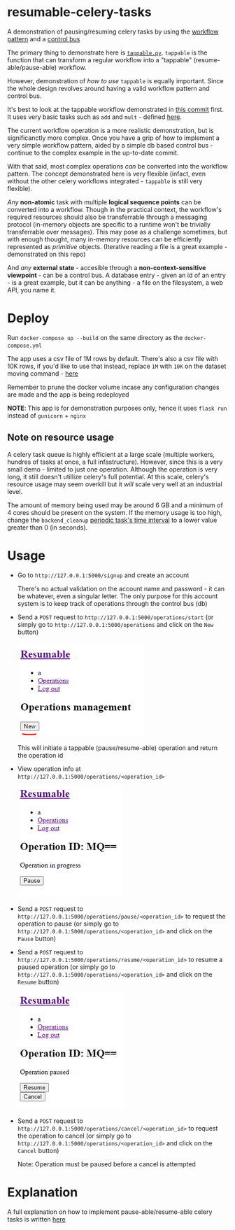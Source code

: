 # resumable-celery-tasks
A demonstration of pausing/resuming celery tasks by using the [workflow pattern](https://en.wikipedia.org/wiki/Workflow_pattern) and a [control bus](https://www.enterpriseintegrationpatterns.com/patterns/messaging/ControlBus.html)

The primary thing to demonstrate here is [`tappable.py`](./app/tappable.py). `tappable` is the function that can transform a regular workflow into a "tappable" (resume-able/pause-able) workflow.

However, demonstration of *how to use* `tappable` is equally important. Since the whole design revolves around having a valid workflow pattern and control bus.

It's best to look at the tappable workflow demonstrated in [this commit](https://github.com/TotallyNotChase/resumable-celery-tasks/tree/40099acfa31a6b131da14eba6b95d090e4f06cc5/app/operations.py) first. It uses very basic tasks such as `add` and `mult` - defined [here](https://github.com/TotallyNotChase/resumable-celery-tasks/tree/40099acfa31a6b131da14eba6b95d090e4f06cc5/app/tasks.py).

The current workflow operation is a more realistic demonstration, but is significanctly more complex. Once you have a grip of how to implement a very simple workflow pattern, aided by a simple db based control bus - continue to the complex example in the up-to-date commit.

With that said, most complex operations *can* be converted into the workflow pattern. The concept demonstrated here is very flexible (infact, even without the other celery workflows integrated - `tappable` is still very flexible).

*Any* **non-atomic** task with multiple **logical sequence points** can be converted into a workflow. Though in the practical context, the workflow's required resources should also be transferrable through a messaging protocol (in-memory objects are specific to a runtime won't be trivially transferrable over messages). This may pose as a challenge sometimes, but with enough thought, many in-memory resources can be efficiently represented as *primitive* objects. (Iterative reading a file is a great example - demonstrated on this repo)

And *any* **external state** - accesible through a **non-context-sensitive viewpoint** - can be a control bus. A database entry - given an id of an entry - is a great example, but it can be anything - a file on the filesystem, a web API, you name it.

# Deploy
Run `docker-compose up --build` on the same directory as the `docker-compose.yml`

The app uses a csv file of 1M rows by default. There's also a csv file with 10K rows, if you'd like to use that instead, replace `1M` with `10K` on the dataset moving command - [here](https://github.com/TotallyNotChase/resumable-celery-tasks/blob/master/Dockerfile#L19)

Remember to prune the docker volume incase any configuration changes are made and the app is being redeployed

**NOTE**: This app is for demonstration purposes only, hence it uses `flask run` instead of `gunicorn` + `nginx`

## Note on resource usage
A celery task queue is highly efficient at a large scale (multiple workers, hundres of tasks at once, a full infastructure). However, since this is a very small demo - limited to just one operation. Although the operation is very long, it still doesn't utillize celery's full potential. At this scale, celery's resource usage may seem overkill but it *will* scale very well at an industrial level.

The amount of memory being used may be around 6 GB and a minimum of 4 cores should be present on the system. If the memory usage is too high, change the `backend_cleanup` [periodic task's time interval](https://github.com/TotallyNotChase/resumable-celery-tasks/blob/master/app/config.py#L11) to a lower value greater than 0 (in seconds).

# Usage
* Go to `http://127.0.0.1:5000/signup` and create an account
  
  There's no actual validation on the account name and password - it can be whatever, even a singular letter. The only purpose for this account system is to keep track of operations through the control bus (db)
* Send a `POST` request to `http://127.0.0.1:5000/operations/start` (or simply go to `http://127.0.0.1:5000/operations` and click on the `New` button)
  
  ![operations_start](./images/operations_start.png)

  This will initiate a tappable (pause/resume-able) operation and return the operation id
* View operation info at `http://127.0.0.1:5000/operations/<operation_id>`
  
  ![operation_info](./images/operation_info.png)

* Send a `POST` request to `http://127.0.0.1:5000/operations/pause/<operation_id>` to request the operation to pause (or simply go to `http://127.0.0.1:5000/operations/<operation_id>` and click on the `Pause` button)
* Send a `POST` request to `http://127.0.0.1:5000/operations/resume/<operation_id>` to resume a paused operation (or simply go to `http://127.0.0.1:5000/operations/<operation_id>` and click on the `Resume` button)

  ![operation_paused](./images/operation_paused.png)

* Send a `POST` request to `http://127.0.0.1:5000/operations/cancel/<operation_id>` to request the operation to cancel (or simply go to `http://127.0.0.1:5000/operations/<operation_id>` and click on the `Cancel` button)

  Note: Operation must be paused before a cancel is attempted

# Explanation
A full explanation on how to implement pause-able/resume-able celery tasks is written [here](./Explanation.md)
